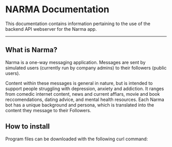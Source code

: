 # NARMA Documentation


This documentation contains information pertaining to the use of the backend API webserver for the Narma app. 

---

## What is Narma?

Narma is a one-way messaging application. Messages are sent by simulated users (currently run by company admins) to their followers (public users). 

Content within these messages is general in nature, but is intended to support people struggling with depression, anxiety and addiction. It ranges from comedic internet content, news and current affiars, movie and book reccomendations, dating advice, and mental health resources. Each Narma bot has a unique background and persona, which is translated into the content they message to their Followers. 

## How to install

Program files can be downloaded with the following curl command:

```bash

```